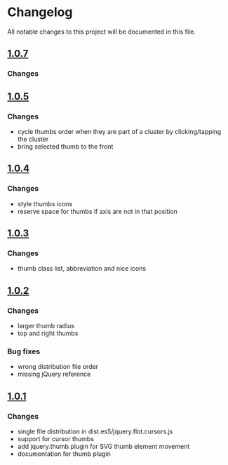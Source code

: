 # Changelog
All notable changes to this project will be documented in this file.

## [1.0.7]

### Changes ###

## [1.0.5]

### Changes ###
- cycle thumbs order when they are part of a cluster by clicking/tapping the cluster
- bring selected thumb to the front

## [1.0.4]

### Changes ###
- style thumbs icons
- reserve space for thumbs if axis are not in that position

## [1.0.3]

### Changes ###
- thumb class list, abbreviation and nice icons

## [1.0.2]

### Changes ###
- larger thumb radius
- top and right thumbs

### Bug fixes ###
- wrong distribution file order
- missing jQuery reference


## [1.0.1]

### Changes ###
- single file distribution in dist.es5/jquery.flot.cursors.js
- support for cursor thumbs
- add jquery.thumb.plugin for SVG thumb element movement
- documentation for thumb plugin


[1.0.7]: https://github.com/ni-kismet/flot-cursors-plugin/compare/v1.0.5...v1.0.7
[1.0.5]: https://github.com/ni-kismet/flot-cursors-plugin/compare/v1.0.4...v1.0.5
[1.0.4]: https://github.com/ni-kismet/flot-cursors-plugin/compare/v1.0.3...v1.0.4
[1.0.3]: https://github.com/ni-kismet/flot-cursors-plugin/compare/v1.0.2...v1.0.3
[1.0.2]: https://github.com/ni-kismet/flot-cursors-plugin/compare/v1.0.1...v1.0.2
[1.0.1]: https://github.com/ni-kismet/flot-cursors-plugin/compare/v1.0.0...v1.0.1
